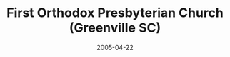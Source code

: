 ---
date: &id001 2005-04-22
end_date: null
location:
  address: null
  city: Greenville
  state: SC
minister:
- end: 2001-01-01
  name: Sidney Dyer
  start: 1995-01-01
  type: pastor
- end: 2004-01-01
  name: G. W. Fisher
  start: 2003-01-01
  type: pastor
ministers:
- Sidney Dyer
- G. W. Fisher
name: First Orthodox Presbyterian Church
names:
- end: 2005-04-22
  name: Agape Orthodox Presbyterian Church
  start: 1995-06-03
- end: null
  name: First Orthodox Presbyterian Church
  start: 2005-04-22
origination_date: *id001
raw_data: "SOUTH CAROLINA Greenville\n\nAgape Orthodox Presbyterian Church (June 3,\
  \ 1995\u2013April 22, 2005)\n(changed name to First OPC, Greenville)\nPastors: Sidney\
  \ Dyer, 1995\u20132001\nG. W. Fisher, 2003\u20134"
received_from: MISSING
states:
- SC
status:
  active: true
  end_date: null
  reason: null
  received_from: null
  withdrawal_to: null
title: First Orthodox Presbyterian Church (Greenville SC)

---